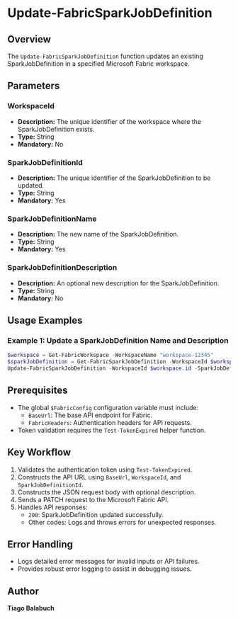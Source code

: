 # Update-FabricSparkJobDefinition

## Overview

The `Update-FabricSparkJobDefinition` function updates an existing SparkJobDefinition in a specified Microsoft Fabric workspace.

## Parameters

### WorkspaceId

- **Description:** The unique identifier of the workspace where the SparkJobDefinition exists.
- **Type:** String
- **Mandatory:** No

### SparkJobDefinitionId

- **Description:** The unique identifier of the SparkJobDefinition to be updated.
- **Type:** String
- **Mandatory:** Yes

### SparkJobDefinitionName

- **Description:** The new name of the SparkJobDefinition.
- **Type:** String
- **Mandatory:** Yes

### SparkJobDefinitionDescription

- **Description:** An optional new description for the SparkJobDefinition.
- **Type:** String
- **Mandatory:** No

## Usage Examples

### Example 1: Update a SparkJobDefinition Name and Description

```powershell
$workspace = Get-FabricWorkspace -WorkspaceName "workspace-12345"
$sparkJobDefinition = Get-FabricSparkJobDefinition -WorkspaceId $workspace.id -SparkJobDefinitionName "SparkJobDefinition02"
Update-FabricSparkJobDefinition -WorkspaceId $workspace.id -SparkJobDefinitionId $sparkJobDefinition.id -SparkJobDefinitionName "SparkJobDefinition02 Updated" -SparkJobDefinitionDescription "Spark Job Definition Updated"
```

## Prerequisites

- The global `$FabricConfig` configuration variable must include:
  - `BaseUrl`: The base API endpoint for Fabric.
  - `FabricHeaders`: Authentication headers for API requests.
- Token validation requires the `Test-TokenExpired` helper function.

## Key Workflow

1. Validates the authentication token using `Test-TokenExpired`.
2. Constructs the API URL using `BaseUrl`, `WorkspaceId`, and `SparkJobDefinitionId`.
3. Constructs the JSON request body with optional description.
4. Sends a PATCH request to the Microsoft Fabric API.
5. Handles API responses:
   - `200`: SparkJobDefinition updated successfully.
   - Other codes: Logs and throws errors for unexpected responses.

## Error Handling

- Logs detailed error messages for invalid inputs or API failures.
- Provides robust error logging to assist in debugging issues.

## Author

**Tiago Balabuch**